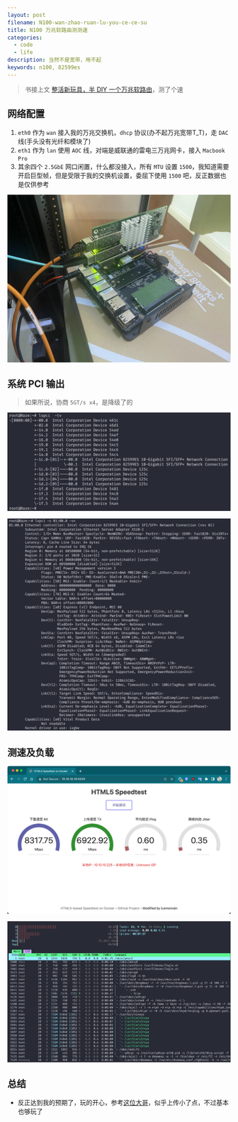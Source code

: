 ```yaml
---
layout: post
filename: N100-wan-zhao-ruan-lu-you-ce-ce-su
title: N100 万兆软路由测测速
categories:
  - code
  - life
description: 当然不是宽带，用不起
keywords: n100, 82599es
---
```

> 书接上文 [整活新玩具，半 DIY 一个万兆软路由](/2023/08/04/zheng-huo-xin-wan-ju-ban-diy-yi-ge-wan-zhao-ruan-lu-you/)，测了个速

## 网络配置

1. `eth0` 作为 `wan` 接入我的万兆交换机，`dhcp` 协议(办不起万兆宽带T_T)，走 `DAC` 线(手头没有光纤和模块了)
2. `eth1` 作为 `lan` 使用 `AOC` 线，对端是威联通的雷电三万兆网卡，接入 `Macbook Pro`
3. 其余四个 `2.5GbE` 网口闲置，什么都没接入，所有 `MTU` 设置 `1500`，我知道需要开启巨型帧，但是受限于我的交换机设置，委屈下使用 `1500` 吧，反正数据也是仅供参考

![](/uploads/20230804-153355.jpeg)

## 系统 PCI 输出

> 如果所说，协商 `5GT/s x4`，是降级了的

![](/uploads/20230804-153130.jpeg)

![](/uploads/20230804-153134.jpeg)

## 测速及负载

![](/uploads/20230804-153139.jpeg)

![](/uploads/20230804-153143.jpeg)

## 总结

- 反正达到我的预期了，玩的开心，参考[这位大哥](https://www.zhihu.com/question/393916816/answer/2513205412)，似乎上传小了点，不过基本也够玩了